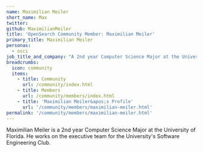 ```yaml
---
name: Maximilian Meiler
short_name: Max
twitter: 
github: MaximilianMeiler
title: 'OpenSearch Community Member: Maximilian Meiler'
primary_title: Maximilian Meiler
personas:
  - osci
job_title_and_company: "A 2nd year Computer Science Major at the University of Florida"
breadcrumbs:
  icon: community
  items:
    - title: Community
      url: /community/index.html
    - title: Members
      url: /community/members/index.html
    - title: 'Maximilian Meiler&apos;s Profile'
      url: '/community/members/maximilian-meiler.html'
permalink: '/community/members/maximilian-meiler.html'
---
```


Maximilian Meiler is a 2nd year Computer Science Major at the University of Florida.
He works on the executive team for the University's Software Engineering Club.